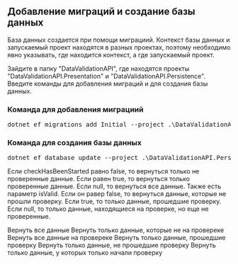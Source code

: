 ## Добавление миграций и создание базы данных

База данных создается при помощи миграциий. Контекст базы данных и запускаемый проект находятся в разных проектах, поэтому необходимо явно указывать, где находится контекст, а где запускаемый проект.

Зайдите в папку "DataValidationAPI", где находятся проекты "DataValidationAPI.Presentation" и "DataValidationAPI.Persistence". Введите команды для добавления миграций и для создания базы данных.

### Команда для добавления миграциий

<pre>
dotnet ef migrations add Initial --project .\DataValidationAPI.Persistence\DataValidationAPI.Persistence.csproj --startup-project .\DataValidationAPI.Presentation\DataValidationAPI.Presentation.csproj
</pre>

### Команда для создания базы данных

<pre>
dotnet ef database update --project .\DataValidationAPI.Persistence\DataValidationAPI.Persistence.csproj --startup-project .\DataValidationAPI.Presentation\DataValidationAPI.Presentation.csproj
</pre>


Если checkHasBeenStarted равно false, то вернуться только не проверенные данные. Если равен true, то вернуться 
только проверенные данные. Если null, то вернуться все данные. 
Также есть параметр isValid. Если он равер false, то вернуться данные, которые не прошли проверку. Если true, 
то только данные, прошедшие проверку. Если null, то только данные, находящиеся на проверке, но еще не 
проверенные.


Вернуть все данные
Вернуть только данные, которые не на провереке
Вернуть все данные на провереке
Вернуть только данные, прошедшие проверку
Вернуть только данные, не прошедшие проверку
Вернуть только данные, у которых только начали проверку